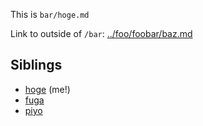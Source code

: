 This is `bar/hoge.md`

Link to outside of `/bar`: [../foo/foobar/baz.md](../foo/foobar/baz.md)

## Siblings

- [hoge](./hoge.md) (me!)
- [fuga](./fuga.md)
- [piyo](./piyo.md)
